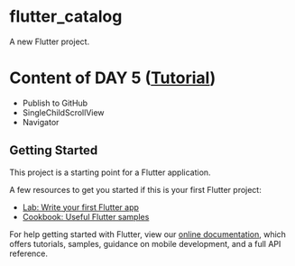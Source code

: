 # flutter_catalog

A new Flutter project.

# Content of DAY 5 ([Tutorial](https://www.youtube.com/watch?v=WtGQuA_Yu1E&list=PLrjrqTcKCnhTXI2GyPkaQF47inLp6LoIC&index=4))

- Publish to GitHub
- SingleChildScrollView
- Navigator

## Getting Started

This project is a starting point for a Flutter application.

A few resources to get you started if this is your first Flutter project:

- [Lab: Write your first Flutter app](https://flutter.dev/docs/get-started/codelab)
- [Cookbook: Useful Flutter samples](https://flutter.dev/docs/cookbook)

For help getting started with Flutter, view our
[online documentation](https://flutter.dev/docs), which offers tutorials,
samples, guidance on mobile development, and a full API reference.
